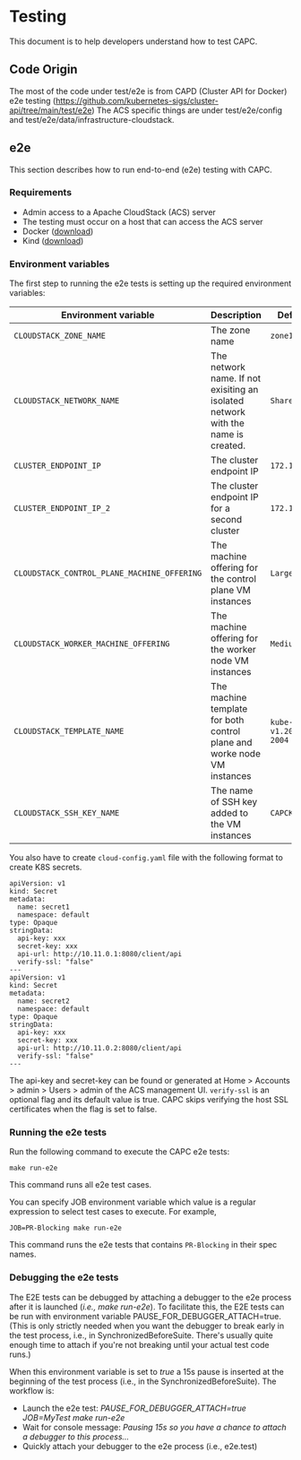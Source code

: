 # Testing

This document is to help developers understand how to test CAPC.

## Code Origin

The most of the code under test/e2e is from CAPD (Cluster API for Docker) e2e testing (https://github.com/kubernetes-sigs/cluster-api/tree/main/test/e2e)
The ACS specific things are under test/e2e/config and test/e2e/data/infrastructure-cloudstack. 

## e2e

This section describes how to run end-to-end (e2e) testing with CAPC.

### Requirements

* Admin access to a Apache CloudStack (ACS) server
* The testing must occur on a host that can access the ACS server
* Docker ([download](https://www.docker.com/get-started))
* Kind ([download](https://kind.sigs.k8s.io/docs/user/quick-start/#installing-with-a-package-manager))

### Environment variables

The first step to running the e2e tests is setting up the required environment variables:

| Environment variable                        | Description                                                                      | Default Value               |
|---------------------------------------------|----------------------------------------------------------------------------------|-----------------------------|
| `CLOUDSTACK_ZONE_NAME`                      | The zone name                                                                    | `zone1`                     |
| `CLOUDSTACK_NETWORK_NAME`                   | The network name. If not exisiting an isolated network with the name is created. | `Shared1`                   |
| `CLUSTER_ENDPOINT_IP`                       | The cluster endpoint IP                                                          | `172.16.2.199`              |
| `CLUSTER_ENDPOINT_IP_2`                     | The cluster endpoint IP for a second cluster                                     | `172.16.2.199`              |
| `CLOUDSTACK_CONTROL_PLANE_MACHINE_OFFERING` | The machine offering for the control plane VM instances                          | `Large Instance`            |
| `CLOUDSTACK_WORKER_MACHINE_OFFERING`        | The machine offering for the worker node VM instances                            | `Medium Instance`           |
| `CLOUDSTACK_TEMPLATE_NAME`                  | The machine template for both control plane and worke node VM instances          | `kube-v1.20.10/ubuntu-2004` |
| `CLOUDSTACK_SSH_KEY_NAME`                   | The name of SSH key added to the VM instances                                    | `CAPCKeyPair6`              |

You also have to create `cloud-config.yaml` file with the following format to create K8S secrets.

```
apiVersion: v1
kind: Secret
metadata:
  name: secret1
  namespace: default
type: Opaque
stringData:
  api-key: xxx
  secret-key: xxx
  api-url: http://10.11.0.1:8080/client/api
  verify-ssl: "false"
---
apiVersion: v1
kind: Secret
metadata:
  name: secret2
  namespace: default
type: Opaque
stringData:
  api-key: xxx
  secret-key: xxx
  api-url: http://10.11.0.2:8080/client/api
  verify-ssl: "false"
---
```

The api-key and secret-key can be found or generated at Home > Accounts > admin > Users > admin of the ACS management UI. `verify-ssl` is an optional flag and its default value is true. CAPC skips verifying the host SSL certificates when the flag is set to false.

### Running the e2e tests

Run the following command to execute the CAPC e2e tests:

```shell
make run-e2e
```
This command runs all e2e test cases.

You can specify JOB environment variable which value is a regular expression to select test cases to execute. 
For example, 

```shell
JOB=PR-Blocking make run-e2e
```
This command runs the e2e tests that contains `PR-Blocking` in their spec names. 

### Debugging the e2e tests
The E2E tests can be debugged by attaching a debugger to the e2e process after it is launched (*i.e., make run-e2e*).
To facilitate this, the E2E tests can be run with environment variable PAUSE_FOR_DEBUGGER_ATTACH=true.
(This is only strictly needed when you want the debugger to break early in the test process, i.e., in SynchronizedBeforeSuite.
There's usually quite enough time to attach if you're not breaking until your actual test code runs.)

When this environment variable is set to *true* a 15s pause is inserted at the beginning of the test process
(i.e., in the SynchronizedBeforeSuite).  The workflow is:
- Launch the e2e test: *PAUSE_FOR_DEBUGGER_ATTACH=true JOB=MyTest make run-e2e*
- Wait for console message: *Pausing 15s so you have a chance to attach a debugger to this process...*
- Quickly attach your debugger to the e2e process (i.e., e2e.test)
